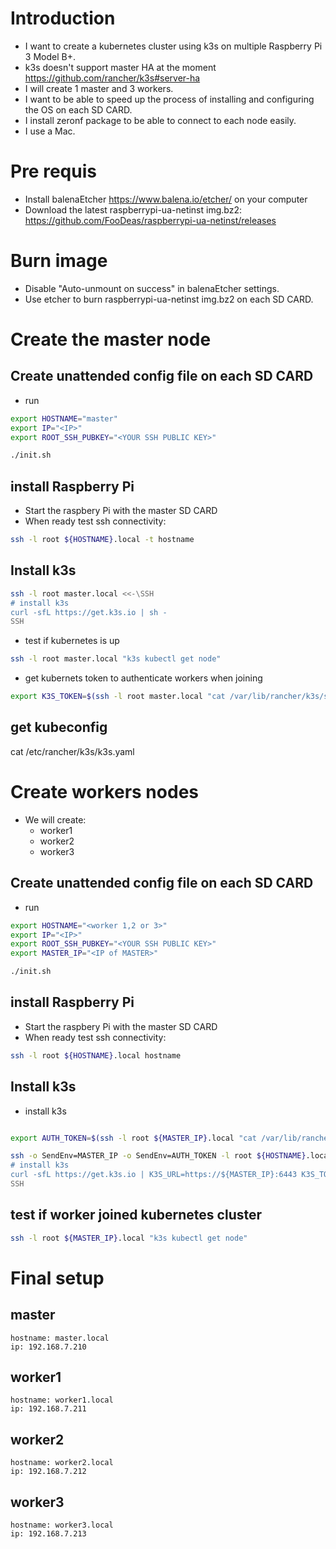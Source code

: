 # Introduction
* I want to create a kubernetes cluster using k3s on multiple Raspberry Pi 3 Model B+.
* k3s doesn't support master HA at the moment https://github.com/rancher/k3s#server-ha
* I will create 1 master and 3 workers.
* I want to be able to speed up the process of installing and configuring the OS on each SD CARD.
* I install zeronf package to be able to connect to each node easily.
* I use a Mac.

# Pre requis
* Install balenaEtcher https://www.balena.io/etcher/ on your computer
* Download the latest raspberrypi-ua-netinst img.bz2: https://github.com/FooDeas/raspberrypi-ua-netinst/releases

# Burn image
* Disable "Auto-unmount on success" in balenaEtcher settings.
* Use etcher to burn raspberrypi-ua-netinst img.bz2 on each SD CARD.

# Create the master node
## Create unattended config file on each SD CARD 
* run 
``` sh
export HOSTNAME="master"
export IP="<IP>"
export ROOT_SSH_PUBKEY="<YOUR SSH PUBLIC KEY>"

./init.sh
```

## install Raspberry Pi
* Start the raspbery Pi with the master SD CARD
* When ready test ssh connectivity:
``` sh
ssh -l root ${HOSTNAME}.local -t hostname
```
## Install k3s
```sh
ssh -l root master.local <<-\SSH
# install k3s
curl -sfL https://get.k3s.io | sh -
SSH
```
* test if kubernetes is up
```sh
ssh -l root master.local "k3s kubectl get node"
```
* get kubernets token to authenticate workers when joining
```sh
export K3S_TOKEN=$(ssh -l root master.local "cat /var/lib/rancher/k3s/server/node-token")
```

## get kubeconfig
cat /etc/rancher/k3s/k3s.yaml


# Create workers nodes
* We will create:
    * worker1
    * worker2
    * worker3

## Create unattended config file on each SD CARD 
* run 
``` sh
export HOSTNAME="<worker 1,2 or 3>"
export IP="<IP>"
export ROOT_SSH_PUBKEY="<YOUR SSH PUBLIC KEY>"
export MASTER_IP="<IP of MASTER>"

./init.sh
```
## install Raspberry Pi
* Start the raspbery Pi with the master SD CARD
* When ready test ssh connectivity:
``` sh
ssh -l root ${HOSTNAME}.local hostname
```

## Install k3s
* install k3s

```sh

export AUTH_TOKEN=$(ssh -l root ${MASTER_IP}.local "cat /var/lib/rancher/k3s/server/node-token")

ssh -o SendEnv=MASTER_IP -o SendEnv=AUTH_TOKEN -l root ${HOSTNAME}.local <<-\SSH
# install k3s
curl -sfL https://get.k3s.io | K3S_URL=https://${MASTER_IP}:6443 K3S_TOKEN=${AUTH_TOKEN} sh -
SSH
```

## test if worker joined kubernetes cluster

```sh
ssh -l root ${MASTER_IP}.local "k3s kubectl get node"
```

# Final setup
## master
    hostname: master.local
    ip: 192.168.7.210

## worker1
    hostname: worker1.local
    ip: 192.168.7.211

## worker2
    hostname: worker2.local
    ip: 192.168.7.212

## worker3
    hostname: worker3.local
    ip: 192.168.7.213
